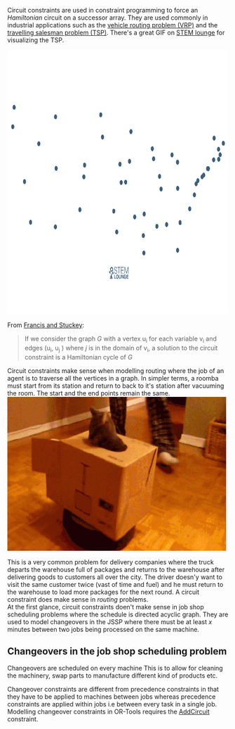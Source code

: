 Circuit constraints are used in constraint programming to force an *Hamiltonian* circuit on a successor array. They are used commonly in industrial applications such as the [vehicle routing problem (VRP)](https://en.wikipedia.org/wiki/Vehicle_routing_problem) and
the [travelling salesman problem (TSP)](https://en.wikipedia.org/wiki/Travelling_salesman_problem). There's a great GIF on [STEM lounge](https://stemlounge.com/animated-algorithms-for-the-traveling-salesman-problem/) for visualizing the TSP.

<img src="/assets/tsp_nearest_neighbor.gif" width="1000" height="600" />
<br>

From [Francis and Stuckey](https://people.eng.unimelb.edu.au/pstuckey/circuit/):<br>
>If we consider the graph *G* with a vertex u<sub>i</sub> for each variable v<sub>i</sub> and edges (u<sub>i</sub>, u<sub>j</sub> ) where *j* is in the domain of v<sub>i</sub>, a solution to the circuit constraint is a Hamiltonian cycle of *G* <br>

Circuit constraints make sense when modelling routing where the job of an agent is to traverse all the vertices in a graph. In simpler terms, a roomba must start from its station and return to back to it's station after vacuuming the room.
The start and the end points remain the same. <br>
<img src="/assets/cat_roomba_vrp.gif" width="500" height="350" />
<br>

This is a very common problem for delivery companies where the truck departs the warehouse full of packages and returns to the warehouse after delivering goods to customers all over the city. The driver doesn'y want to visit the same customer twice (vast of time and fuel) and he must return to the warehouse to load more packages for the next round.
A circuit constraint does make sense in *routing* problems. <br>
At the first glance, circuit constraints doen't make sense in job shop scheduling problems where the schedule is directed acyclic graph. 
They are used to model changeovers in the JSSP where there must be at least *x* minutes between two jobs being processed on the same machine. <br>

## Changeovers in the job shop scheduling problem

Changeovers are scheduled on every machine  This is to allow for cleaning the machinery, swap parts to manufacture different kind of products etc.<br>

Changeover constraints are different from precedence constraints in that they have to be applied to machines between jobs whereas precedence constraints are applied within jobs i.e between every task in a single job. 
Modelling changeover constraints in OR-Tools requires the [AddCircuit](https://developers.google.com/optimization/reference/python/sat/python/cp_model#addcircuit) constraint.
